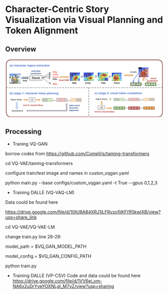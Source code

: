 # Character-Centric Story Visualization via Visual Planning and Token Alignment
 

## Overview
<img src="image/overall.png" width="600">


## Processing
- Traning VQ-GAN

borrow codes from https://github.com/CompVis/taming-transformers

cd VQ-VAE/taming-transformers

configure train/test image and names in custon_vqgan.yaml

python main.py --base configs/custom_vqgan.yaml -t True --gpus 0,1,2,3


- Training DALLE (VQ-VAQ-LM)

Data could be found here

https://drive.google.com/file/d/10tU8A84XRJ1jLFRyzo1liKFI1f0kwjXB/view?usp=share_link


cd VQ-VAE/VQ-VAE-LM

change train.py line 28-29:

model_path = $VQ_GAN_MODEL_PATH 

model_config = $VQ_GAN_CONFIG_PATH 

python train.py


- Training DALLE (VP-CSV)
Code and data could be found here https://drive.google.com/file/d/1VV6ej_vm-NA6x2uDrYveYOXNLgI_M7vZ/view?usp=sharing



